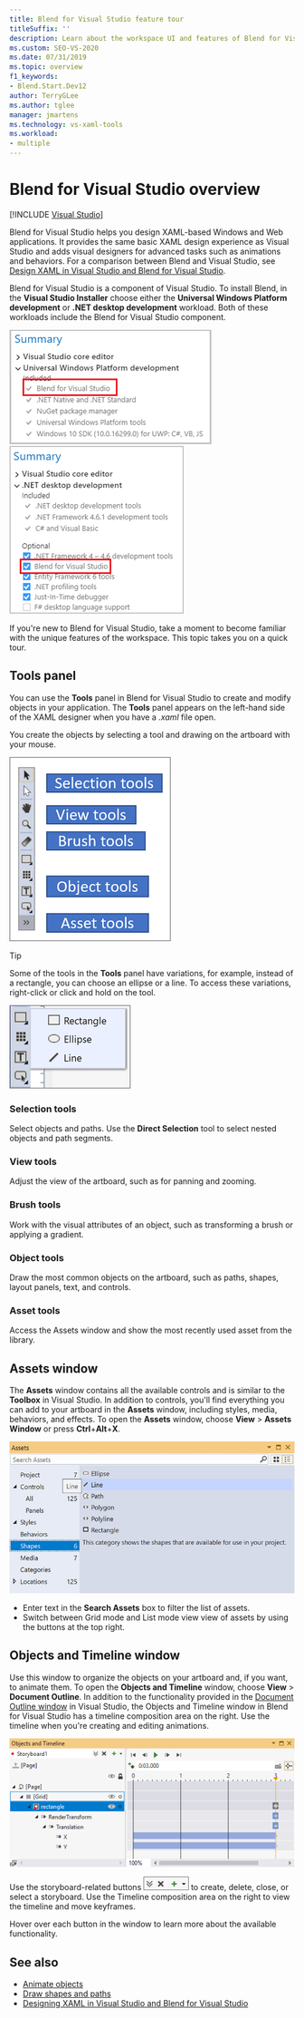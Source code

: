 ```yaml
---
title: Blend for Visual Studio feature tour
titleSuffix: ''
description: Learn about the workspace UI and features of Blend for Visual Studio, a component for designing XAML-based Windows and Web applications.
ms.custom: SEO-VS-2020
ms.date: 07/31/2019
ms.topic: overview
f1_keywords:
- Blend.Start.Dev12
author: TerryGLee
ms.author: tglee
manager: jmartens
ms.technology: vs-xaml-tools
ms.workload:
- multiple
---
```

# Blend for Visual Studio overview

 [!INCLUDE [Visual Studio](~/includes/applies-to-version/vs-windows-only.md)]

Blend for Visual Studio helps you design XAML-based Windows and Web applications. It provides the same basic XAML design experience as Visual Studio and adds visual designers for advanced tasks such as animations and behaviors. For a comparison between Blend and Visual Studio, see [Design XAML in Visual Studio and Blend for Visual Studio](../xaml-tools/designing-xaml-in-visual-studio.md).

Blend for Visual Studio is a component of Visual Studio. To install Blend, in the **Visual Studio Installer** choose either the **Universal Windows Platform development** or **.NET desktop development** workload. Both of these workloads include the Blend for Visual Studio component.

![UWP workload components](media/installer-uwp.png)&nbsp;&nbsp;&nbsp;&nbsp;![.NET desktop development workload components](media/installer-dotnet-desktop.png)

If you're new to Blend for Visual Studio, take a moment to become familiar with the unique features of the workspace. This topic takes you on a quick tour.

## Tools panel

You can use the **Tools** panel in Blend for Visual Studio to create and modify objects in your application. The **Tools** panel appears on the left-hand side of the XAML designer when you have a *.xaml* file open.

You create the objects by selecting a tool and drawing on the artboard with your mouse.

![Tools panel in Blend for Visual Studio](media/blend-tools-panel.png)

> [!TIP]
> Some of the tools in the **Tools** panel have variations, for example, instead of a rectangle, you can choose an ellipse or a line. To access these variations, right-click or click and hold on the tool.
>
> ![Shape tool variations in Blend for Visual Studio](media/blend-rectangle-tool-variations.png)

### Selection tools

Select objects and paths. Use the **Direct Selection** tool to select nested objects and path segments.

### View tools

Adjust the view of the artboard, such as for panning and zooming.

### Brush tools

Work with the visual attributes of an object, such as transforming a brush or applying a gradient.

### Object tools

Draw the most common objects on the artboard, such as paths, shapes, layout panels, text, and controls.

### Asset tools

Access the Assets window and show the most recently used asset from the library.

## Assets window

The **Assets** window contains all the available controls and is similar to the **Toolbox** in Visual Studio. In addition to controls, you'll find everything you can add to your artboard in the **Assets** window, including styles, media, behaviors, and effects. To open the **Assets** window, choose **View** > **Assets Window** or press **Ctrl**+**Alt**+**X**.

![Assets window in Blend for Visual Studio](media/blend-assets-window.png)

- Enter text in the **Search Assets** box to filter the list of assets.
- Switch between Grid mode and List mode view view of assets by using the buttons at the top right.

## Objects and Timeline window

Use this window to organize the objects on your artboard and, if you want, to animate them. To open the **Objects and Timeline** window, choose **View** > **Document Outline**. In addition to the functionality provided in the [Document Outline window](creating-a-ui-by-using-xaml-designer-in-visual-studio.md#document-outline-window) in Visual Studio, the Objects and Timeline window in Blend for Visual Studio has a timeline composition area on the right. Use the timeline when you're creating and editing animations.

![Object and Timeline window in animation mode](media/storyboard-timeline.png)

Use the storyboard-related buttons ![Storyboard buttons in Blend for Visual Studio](media/storyboard-buttons.png) to create, delete, close, or select a storyboard. Use the Timeline composition area on the right to view the timeline and move keyframes.

Hover over each button in the window to learn more about the available functionality.

## See also

- [Animate objects](../xaml-tools/animate-objects-in-xaml-designer.md)
- [Draw shapes and paths](../xaml-tools/draw-shapes-and-paths.md)
- [Designing XAML in Visual Studio and Blend for Visual Studio](../xaml-tools/designing-xaml-in-visual-studio.md)
